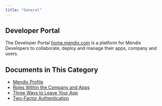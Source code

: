 ```yaml
---
title: "General"
---
```


## Developer Portal

The Developer Portal [home.mendix.com](http://home.mendix.com) is a platform for Mendix Developers to collaborate, deploy and manage their apps, company and users. 

## Documents in This Category

* [Mendix Profile](mendixprofile)
* [Roles Within the Company and Apps](roles)
* [Three Ways to Leave Your App](leave-app)
* [Two-Factor Authentication](twofactor-authenticator)
